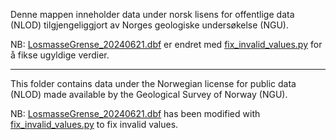 Denne mappen inneholder data under norsk lisens for offentlige data (NLOD) tilgjengeliggjort av Norges geologiske
undersøkelse (NGU).

NB:
[LosmasseGrense_20240621.dbf](LosmasseGrense_20240621.dbf) er endret med [fix_invalid_values.py](fix_invalid_values.py)
for å fikse ugyldige verdier.

---

This folder contains data under the Norwegian license for public data (NLOD) made available by the Geological Survey of
Norway (NGU).

NB:
[LosmasseGrense_20240621.dbf](LosmasseGrense_20240621.dbf) has been modified
with [fix_invalid_values.py](fix_invalid_values.py) to fix invalid values.
